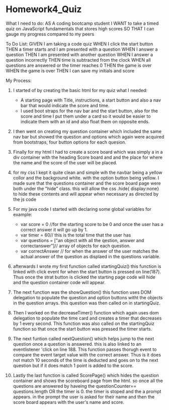 # Homework4_Quiz
What I need to do:
AS A coding bootcamp student
I WANT to take a timed quiz on JavaScript fundamentals that stores high scores
SO THAT I can gauge my progress compared to my peers

To Do List:
GIVEN I am taking a code quiz
WHEN I click the start button
THEN a timer starts and I am presented with a question
WHEN I answer a question
THEN I am presented with another question
WHEN I answer a question incorrectly
THEN time is subtracted from the clock
WHEN all questions are answered or the timer reaches 0
THEN the game is over
WHEN the game is over
THEN I can save my initials and score

My Process:
1. I started of by creating the basic html for my quiz what I needed:
    - A starting page with Title, instructions, a start button and also a nav bar that would indicate the score and time.
    - I used boot straps for the nav bar and the start button, also for the score and time I put them under a card so it would be easier to indicate them with an id and also float them on opposite ends. 

2. I then went on creating my question container which included the same nav bar but showed the question and options which again were acquired from bootstraps, four button options for each quesion.

3. Finally for my html I had to create a score board which was simply a in a div container with the heading Score board and and the place for where the name and the score of the user will be placed.

4. for my css I kept it quite clean and simple wih the navbar being a yellow collor and the background white. with the option button being yellow. I made sure that the questions container and the score board page were both under the "hide" class. this will allow the css .hide{ display:none} to hide these contents and will appear when necessary as directed by the js code

5. For my java code I started with declaring some global variables for example:
    - var score = 0 //for the starting score to be 0 and once the user has a correct answer it will go up by 1.
    - var timer = 60// this is the total time that the user has
    - var questions = ["an object with all the qestion, answer and correctanswer"]// array of objects for each question.
    - var correctAnswer // for when the answer of the user matches the actual answer of the question as displaed in the questions variable.

6. afterwards I wrote my first function called startingQuiz() this function is linked with click event for when the start button is pressed on line(187). Thus once the strat button is clicked the starting page code will hide and the question container code will appear.

7. The next function was the showQuestion() this function uses DOM delegation to populate the question and option buttons witht the objects in the question arrays. this question was then called on in startingQuiz.

8. Then I worked on the decreaseTimer() function which again uses dom delegation to populate the time card and creates a timer that decreases by 1 every second. This function was also called on the startingQuiz function so that once the start button was pressed the timer starts.

9. The next funtion called nextQuestion() which helps jump to the next question once a question is answered. this is also linked to an eventlistener 'click on line 188. This function passes thorugh event to compare the event target value with the correct answer. Thus is it does not match 10 seconds of the time is deducted and goes on to the next question but if it does match 1 point is added to the score. 

10. Lastly the last function is called ScorePage() which hides the question container and shows the scoreboard page from the html. so once all the questions are answered by haveing the questionCounter== questions.length OR the timer is 0. the timer is stoped and the a prompt appears. in the prompt the user is asked for their name and then the score board appears with the user's name and score. 
